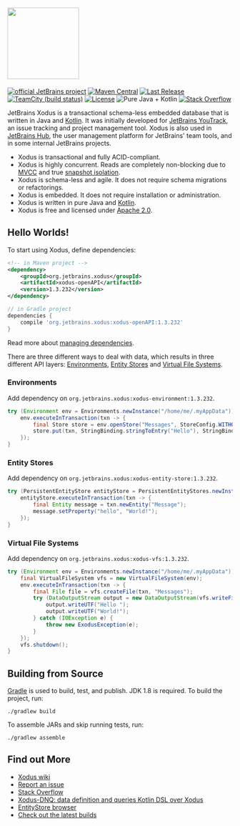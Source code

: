 # <a href="https://github.com/JetBrains/xodus/wiki"><img src="https://raw.githubusercontent.com/wiki/jetbrains/xodus/xodus.png" width=160></a>

[![official JetBrains project](http://jb.gg/badges/official.svg)](https://confluence.jetbrains.com/display/ALL/JetBrains+on+GitHub)
[![Maven Central](https://maven-badges.herokuapp.com/maven-central/org.jetbrains.xodus/xodus-openAPI/badge.svg)](http://search.maven.org/#search%7Cga%7C1%7Corg.jetbrains.xodus%20-dnq%20-time)
[![Last Release](https://img.shields.io/github/release-date/jetbrains/xodus.svg?logo=github)](https://github.com/jetbrains/xodus/releases/latest)
[![TeamCity (build status)](https://img.shields.io/teamcity/http/teamcity.jetbrains.com/s/Xodus_Build.svg)](https://teamcity.jetbrains.com/viewType.html?buildTypeId=Xodus_Build&branch_Xodus=<default>&guest=1)
[![License](https://img.shields.io/badge/License-Apache%202.0-blue.svg)](http://www.apache.org/licenses/LICENSE-2.0.html)
![Pure Java + Kotlin](https://img.shields.io/badge/100%25-java%2bkotlin-orange.svg)
[![Stack Overflow](http://img.shields.io/:stack%20overflow-xodus-brightgreen.svg)](http://stackoverflow.com/questions/tagged/xodus)

JetBrains Xodus is a transactional schema-less embedded database that is written in Java and [Kotlin](https://kotlinlang.org).
It was initially developed for [JetBrains YouTrack](http://jetbrains.com/youtrack), an issue tracking and project
management tool. Xodus is also used in [JetBrains Hub](https://jetbrains.com/hub), the user management platform
for JetBrains' team tools, and in some internal JetBrains projects.

- Xodus is transactional and fully ACID-compliant.
- Xodus is highly concurrent. Reads are completely non-blocking due to [MVCC](https://en.wikipedia.org/wiki/Multiversion_concurrency_control) and
true [snapshot isolation](https://en.wikipedia.org/wiki/Snapshot_isolation).
- Xodus is schema-less and agile. It does not require schema migrations or refactorings.
- Xodus is embedded. It does not require installation or administration.
- Xodus is written in pure Java and [Kotlin](https://kotlinlang.org).
- Xodus is free and licensed under [Apache 2.0](http://www.apache.org/licenses/LICENSE-2.0.html).

## Hello Worlds!

To start using Xodus, define dependencies:
```xml
<!-- in Maven project -->
<dependency>
    <groupId>org.jetbrains.xodus</groupId>
    <artifactId>xodus-openAPI</artifactId>
    <version>1.3.232</version>
</dependency>
```
```groovy
// in Gradle project
dependencies {
    compile 'org.jetbrains.xodus:xodus-openAPI:1.3.232'
}
```
Read more about [managing dependencies](https://github.com/JetBrains/xodus/wiki/Managing-Dependencies).

There are three different ways to deal with data, which results in three different API layers: [Environments](https://github.com/JetBrains/xodus/wiki/Environments), [Entity Stores](https://github.com/JetBrains/xodus/wiki/Entity-Stores) and [Virtual File Systems](https://github.com/JetBrains/xodus/wiki/Virtual-File-Systems).
 
### Environments

Add dependency on `org.jetbrains.xodus:xodus-environment:1.3.232`.

```java
try (Environment env = Environments.newInstance("/home/me/.myAppData")) {
    env.executeInTransaction(txn -> {
        final Store store = env.openStore("Messages", StoreConfig.WITHOUT_DUPLICATES, txn);
        store.put(txn, StringBinding.stringToEntry("Hello"), StringBinding.stringToEntry("World!"));
    });
}
```
### Entity Stores

Add dependency on `org.jetbrains.xodus:xodus-entity-store:1.3.232`.

```java
try (PersistentEntityStore entityStore = PersistentEntityStores.newInstance("/home/me/.myAppData")) {
    entityStore.executeInTransaction(txn -> {
        final Entity message = txn.newEntity("Message");
        message.setProperty("hello", "World!");
    });
}
```
### Virtual File Systems

Add dependency on `org.jetbrains.xodus:xodus-vfs:1.3.232`.

```java
try (Environment env = Environments.newInstance("/home/me/.myAppData")) {
    final VirtualFileSystem vfs = new VirtualFileSystem(env);
    env.executeInTransaction(txn -> {
        final File file = vfs.createFile(txn, "Messages");
        try (DataOutputStream output = new DataOutputStream(vfs.writeFile(txn, file))) {
            output.writeUTF("Hello ");
            output.writeUTF("World!");
        } catch (IOException e) {
            throw new ExodusException(e);
        }
    });
    vfs.shutdown();
}
```

## Building from Source
[Gradle](http://www.gradle.org) is used to build, test, and publish. JDK 1.8 is required. To build the project, run:

    ./gradlew build

To assemble JARs and skip running tests, run:

    ./gradlew assemble

## Find out More
- [Xodus wiki](https://github.com/JetBrains/xodus/wiki)
- [Report an issue](https://youtrack.jetbrains.com/issues/XD)
- [Stack Overflow](http://stackoverflow.com/questions/tagged/xodus)
- [Xodus-DNQ: data definition and queries Kotlin DSL over Xodus](https://github.com/JetBrains/xodus-dnq)
- [EntityStore browser](https://github.com/JetBrains/xodus-entity-browser)
- [Check out the latest builds](https://teamcity.jetbrains.com/viewType.html?buildTypeId=Xodus_Build)
